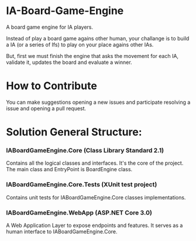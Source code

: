 # IA-Board-Game-Engine
A board game engine for IA players.

Instead of play a board game agains other human, your challange is to build a IA (or a series of Ifs) to play on your place agains other IAs.

But, first we must finish the engine that asks the movement for each IA, validate it, updates the board and evaluate a winner.


# How to Contribute

You can make suggestions opening a new issues and participate resolving a issue and opening a pull request.


# Solution General Structure:

### IABoardGameEngine.Core (Class Library Standard 2.1)
Contains all the logical classes and interfaces. It's the core of the project.
The main class and EntryPoint is BoardEngine class.

### IABoardGameEngine.Core.Tests (XUnit test project)
Contains unit tests for IABoardGameEngine.Core classes implementations.

### IABoardGameEngine.WebApp (ASP.NET Core 3.0)
A Web Application Layer to expose endpoints and features. It serves as a human interface to IABoardGameEngine.Core.
